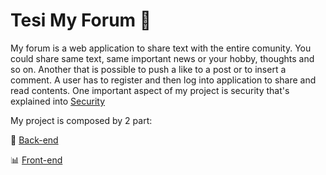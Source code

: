 # Tesi My Forum :flashlight: 

My forum is a web application to share text with the entire comunity. You could share same text, same important news or your hobby, thoughts and so on. Another that is possible to push a like to a post or to insert a comment. A user has to register and then log into application to share and read contents.
One important aspect of my project is security that's explained into [Security](./documentation/security.md)

My project is composed by 2 part:

:scroll: [Back-end](./back-end/readme.md)

:bar_chart: [Front-end](./front-end/readme.md)
